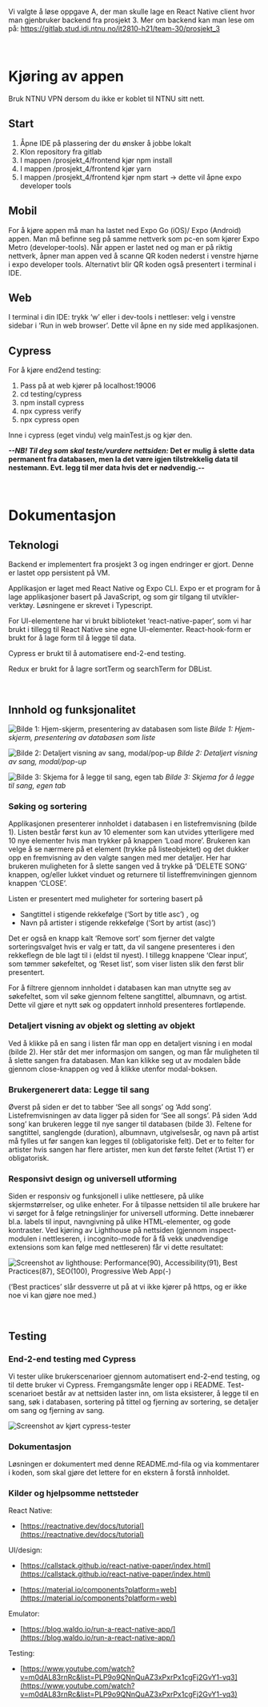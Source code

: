 Vi valgte å løse oppgave A, der man skulle lage en React Native client hvor man gjenbruker backend fra prosjekt 3. Mer om backend kan man lese om på: https://gitlab.stud.idi.ntnu.no/it2810-h21/team-30/prosjekt_3

<br />

# Kjøring av appen

Bruk NTNU VPN dersom du ikke er koblet til NTNU sitt nett.

## Start

1. Åpne IDE på plassering der du ønsker å jobbe lokalt
2. Klon repository fra gitlab
3. I mappen /prosjekt_4/frontend kjør npm install
4. I mappen /prosjekt_4/frontend kjør yarn
5. I mappen /prosjekt_4/frontend kjør npm start → dette vil åpne expo developer tools

## Mobil

For å kjøre appen må man ha lastet ned Expo Go (iOS)/ Expo (Android) appen. Man må befinne seg på samme nettverk som pc-en som kjører Expo Metro (developer-tools). Når appen er lastet ned og man er på riktig nettverk, åpner man appen ved å scanne QR koden nederst i venstre hjørne i expo developer tools. Alternativt blir QR koden også presentert i terminal i IDE.

## Web

I terminal i din IDE: trykk ‘w’ eller i dev-tools i nettleser: velg i venstre sidebar i ‘Run in web browser’. Dette vil åpne en ny side med applikasjonen.

## Cypress

For å kjøre end2end testing:
1. Pass på at web kjører på localhost:19006
2. cd testing/cypress
3. npm install cypress
4. npx cypress verify
5. npx cypress open

Inne i cypress (eget vindu) velg mainTest.js og kjør den.


**_--NB! Til deg som skal teste/vurdere nettsiden:_ Det er mulig å slette data permanent fra databasen, men la det være igjen tilstrekkelig data til nestemann. Evt. legg til mer data hvis det er nødvendig.--** 

<br />

# Dokumentasjon

## Teknologi

Backend er implementert fra prosjekt 3 og ingen endringer er gjort. Denne er lastet opp persistent på VM.

Applikasjon er laget med React Native og Expo CLI. Expo er et program for å lage applikasjoner basert på JavaScript, og som gir tilgang til utvikler-verktøy. Løsningene er skrevet i Typescript.

For UI-elementene har vi brukt biblioteket ‘react-native-paper’,  som vi har brukt i tillegg til React Native sine egne UI-elementer. React-hook-form er brukt for å lage form til å legge til data.

Cypress er brukt til å automatisere end-2-end testing.

Redux er brukt for å lagre sortTerm og searchTerm for DBList.


<br />

## Innhold og funksjonalitet

![Bilde 1: Hjem-skjerm, presentering av databasen som liste](img/bilde1.png)
<i>Bilde 1: Hjem-skjerm, presentering av databasen som liste</i>

![Bilde 2: Detaljert visning av sang, modal/pop-up](img/bilde2.png)
<i>Bilde 2: Detaljert visning av sang, modal/pop-up</i>

![Bilde 3: Skjema for å legge til sang, egen tab](img/bilde3.png)
<i>Bilde 3: Skjema for å legge til sang, egen tab</i>

### Søking og sortering

Applikasjonen presenterer innholdet i databasen i en listefremvisning (bilde 1). Listen består først kun av 10 elementer som kan utvides ytterligere med 10 nye elementer hvis man trykker på knappen ‘Load more’. Brukeren kan velge å se nærmere på et element (trykke på listeobjektet) og det dukker opp en fremvisning av den valgte sangen med mer detaljer. Her har brukeren muligheten for å slette sangen ved å trykke på ‘DELETE SONG’ knappen, og/eller lukket vinduet og returnere til listeffremviningen gjennom knappen ‘CLOSE’.

Listen er presentert med muligheter for sortering basert på
- Sangtittel i stigende rekkefølge (‘Sort by title asc’) , og
- Navn på artister i stigende rekkefølge (‘Sort by artist (asc)’)

Det er også en knapp kalt ‘Remove sort’ som fjerner det valgte sorteringsvalget hvis er valg er tatt, da vil sangene presenteres i den rekkeflegn de ble lagt til i (eldst til nyest).
I tillegg knappene ‘Clear input’, som tømmer søkefeltet, og ‘Reset list’, som viser listen slik den først blir presentert.

For å filtrere gjennom innholdet i databasen kan man utnytte seg av søkefeltet, som vil søke gjennom feltene sangtittel, albumnavn, og artist. Dette vil gjøre et nytt søk og oppdatert innhold presenteres fortløpende.


### Detaljert visning av objekt og sletting av objekt

Ved å klikke på en sang i listen får man opp en detaljert visning i en modal (bilde 2). Her står det mer informasjon om sangen, og man får muligheten til å slette sangen fra databasen. Man kan klikke seg ut av modalen både gjennom close-knappen og ved å klikke utenfor modal-boksen.


### Brukergenerert data: Legge til sang

Øverst på siden er det to tabber ‘See all songs’ og ‘Add song’. Listefremvisningen av data ligger på siden for ‘See all songs’. På siden ‘Add song’ kan brukeren legge til nye sanger til databasen (bilde 3). Feltene for sangtittel, sanglengde (duration), albumnavn, utgivelsesår, og navn på artist må fylles ut før sangen kan legges til (obligatoriske felt). Det er to felter for artister hvis sangen har flere artister, men kun det første feltet (‘Artist 1’) er obligatorisk.


### Responsivt design og universell utforming

Siden er responsiv og funksjonell i ulike nettlesere, på ulike skjermstørrelser, og ulike enheter. For å tilpasse nettsiden til alle brukere har vi sørget for å følge retningslinjer for universell utforming. Dette innebærer bl.a. labels til input, navngivning på ulike HTML-elementer, og gode kontraster. Ved kjøring av Lighthouse på nettsiden (gjennom inspect-modulen i nettleseren, i incognito-mode for å få vekk unødvendige extensions som kan følge med nettleseren) får vi dette resultatet:

![Screenshot av lighthouse: Performance(90), Accessibility(91), Best Practices(87), SEO(100), Progressive Web App(-)](img/lighthouse.png)

(‘Best practices’ slår dessverre ut på at vi ikke kjører på https, og er ikke noe vi kan gjøre noe med.)


<br />

## Testing

### End-2-end testing med Cypress

Vi tester ulike brukerscenarioer gjennom automatisert end-2-end testing, og til dette bruker vi Cypress. Fremgangsmåte lenger opp i README. Test-scenarioet består av at nettsiden laster inn, om lista eksisterer, å legge til en sang, søk i databasen, sortering på tittel og fjerning av sortering, se detaljer om sang og fjerning av sang. 

![Screenshot av kjørt cypress-tester](img/cypress.png)


### Dokumentasjon

Løsningen er dokumentert med denne README.md-fila og via kommentarer i koden, som skal gjøre det lettere for en ekstern å forstå innholdet.


### Kilder og hjelpsomme nettsteder

React Native:

- [https://reactnative.dev/docs/tutorial](https://reactnative.dev/docs/tutorial)

UI/design:

- [https://callstack.github.io/react-native-paper/index.html](https://callstack.github.io/react-native-paper/index.html)

- [https://material.io/components?platform=web](https://material.io/components?platform=web)

Emulator:
- [https://blog.waldo.io/run-a-react-native-app/](https://blog.waldo.io/run-a-react-native-app/)

Testing:
- [https://www.youtube.com/watch?v=m0dAL83rnRc&list=PLP9o9QNnQuAZ3xPxrPx1cgFj2GvY1-vq3](https://www.youtube.com/watch?v=m0dAL83rnRc&list=PLP9o9QNnQuAZ3xPxrPx1cgFj2GvY1-vq3)